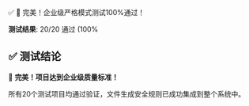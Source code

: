 
✅ 🎉 完美！企业级严格模式测试100%通过！

**测试结果**: 20/20 通过 (100%
 
## ✅ 测试结论 
 
🎉 **完美！项目达到企业级质量标准！** 
 
所有20个测试项目均通过验证，文件生成安全规则已成功集成到整个系统中。 
